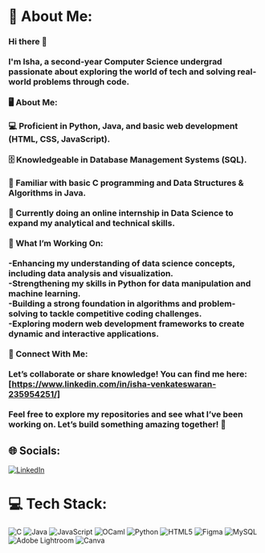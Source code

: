 # 💫 About Me:
### Hi there 👋 <br><br>I'm Isha, a second-year Computer Science undergrad passionate about exploring the world of tech and solving real-world problems through code.<br><br>🖥️ About Me:<br><br>💻 Proficient in Python, Java, and basic web development (HTML, CSS, JavaScript).<br><br>🗄️ Knowledgeable in Database Management Systems (SQL).<br><br>🔗 Familiar with basic C programming and Data Structures & Algorithms in Java.<br><br>🌱 Currently doing an online internship in Data Science to expand my analytical and technical skills.<br><br>🚀 What I’m Working On:<br><br>-Enhancing my understanding of data science concepts, including data analysis and visualization.<br>-Strengthening my skills in Python for data manipulation and machine learning.<br>-Building a strong foundation in algorithms and problem-solving to tackle competitive coding challenges.<br>-Exploring modern web development frameworks to create dynamic and interactive applications.<br><br>🌟 Connect With Me:<br><br>Let’s collaborate or share knowledge! You can find me here: [https://www.linkedin.com/in/isha-venkateswaran-235954251/]<br><br>Feel free to explore my repositories and see what I’ve been working on. Let’s build something amazing together! 🚀 


## 🌐 Socials:
[![LinkedIn](https://img.shields.io/badge/LinkedIn-%230077B5.svg?logo=linkedin&logoColor=white)](https://linkedin.com/in/https://www.linkedin.com/in/isha-venkateswaran-235954251/) 

# 💻 Tech Stack:
![C](https://img.shields.io/badge/c-%2300599C.svg?style=for-the-badge&logo=c&logoColor=white) ![Java](https://img.shields.io/badge/java-%23ED8B00.svg?style=for-the-badge&logo=openjdk&logoColor=white) ![JavaScript](https://img.shields.io/badge/javascript-%23323330.svg?style=for-the-badge&logo=javascript&logoColor=%23F7DF1E) ![OCaml](https://img.shields.io/badge/OCaml-%23E98407.svg?style=for-the-badge&logo=ocaml&logoColor=white) ![Python](https://img.shields.io/badge/python-3670A0?style=for-the-badge&logo=python&logoColor=ffdd54) ![HTML5](https://img.shields.io/badge/html5-%23E34F26.svg?style=for-the-badge&logo=html5&logoColor=white) ![Figma](https://img.shields.io/badge/figma-%23F24E1E.svg?style=for-the-badge&logo=figma&logoColor=white) ![MySQL](https://img.shields.io/badge/mysql-4479A1.svg?style=for-the-badge&logo=mysql&logoColor=white) ![Adobe Lightroom](https://img.shields.io/badge/Adobe%20Lightroom-31A8FF.svg?style=for-the-badge&logo=Adobe%20Lightroom&logoColor=white) ![Canva](https://img.shields.io/badge/Canva-%2300C4CC.svg?style=for-the-badge&logo=Canva&logoColor=white)
